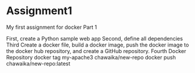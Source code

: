 # Assignment1
My first assignment for docker
Part 1

First, create a Python sample web app
Second, define all dependencies
Third Create a docker file, build a docker image, push the docker image to the docker hub repository, and create a GitHub repository. 
Fourth Docker Repository 
docker tag my-apache3 chawaika/new-repo
docker push chawaika/new-repo:latest
